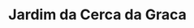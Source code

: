 ---
created-date: 26/08/2022
title: Jardim da Cerca da Graca
description: "Un jardin dans le cœur de Lisbonne qui donne une vue en hauteur sur la ville."
lat: 38.71722000506213
lon: -9.131807237863542
address: Calçada do Monte 86A 1170-251 Lisboa, Portugal
website: 
tags: parc touristique
image: images/jardim-da-cerca-da-graca.jpg
---